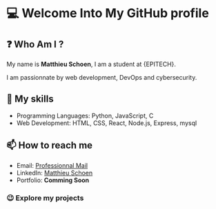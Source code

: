 # 💻 Welcome Into My GitHub profile 

## ❓ Who Am I ?
My name is **Matthieu Schoen**, I am a student at {EPITECH}.  
  
I am passionnate by web development, DevOps and cybersecurity.

## 🔧 My skills
- Programming Languages: Python, JavaScript, C
- Web Development: HTML, CSS, React, Node.js, Express, mysql

## 📫 How to reach me
- Email: [Professionnal Mail](mailto:matthieu.schoen@epitech.eu)
- LinkedIn: [Matthieu Schoen](https://www.linkedin.com/in/matthieu-schoen49)
- Portfolio: __Comming Soon__

### 😉 Explore my projects 
